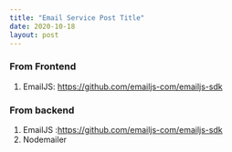 ```yaml
---
title: "Email Service Post Title"
date: 2020-10-18
layout: post
---
```


### From Frontend
1. EmailJS: https://github.com/emailjs-com/emailjs-sdk

### From backend
1. EmailJS :https://github.com/emailjs-com/emailjs-sdk
2. Nodemailer
